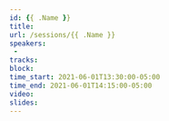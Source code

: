 ```yaml
---
id: {{ .Name }}
title: 
url: /sessions/{{ .Name }}
speakers:
 - 
tracks:
block:
time_start: 2021-06-01T13:30:00-05:00
time_end: 2021-06-01T14:15:00-05:00
video:
slides:
---
```


